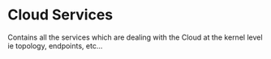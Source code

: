# Cloud Services

Contains all the services which are dealing with the Cloud at the kernel level ie topology, endpoints, etc...